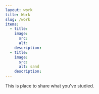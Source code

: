 ```yaml
---
layout: work
title: Work
slug: /work
items:
  - title: 
    image:
      src: 
      alt: 
    description: 
  - title: 
    image:
      src: 
      alt: sand
    description: 
---
```


This is place to share what you've studied.
<br />
<br />

